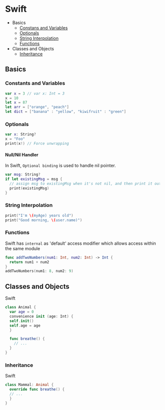 # Swift

- Basics
	- [Constans and Variables](https://github.com/chunchiehliang/LearningNotes/tree/master/Swift#constants-and-variables)
	- [Optionals](https://github.com/chunchiehliang/LearningNotes/tree/master/Swift#optionals)
	- [String Interpolation](https://github.com/Chun-Chieh/LearningNotes/tree/master/Swift#string-interpolation)
	- [Functions](https://github.com/Chun-Chieh/LearningNotes/tree/master/Swift#functions)
- Classes and Objects
	- [Inheritance](https://github.com/Chun-Chieh/LearningNotes/tree/master/Swift#inheritance)

## Basics

### Constants and Variables

```swift
var x = 3 // var x: Int = 3
x = 10
let x = 87
let arr = ["orange", "peach"]
let dict = ["banana" : "yellow", "kiwifruit" : "green"]
```

### Optionals

```swift
var x: String?
x = "Foo"
print(x!) // Force unwrapping
```
#### Null/Nil Handler

In Swift, ```Optional binding``` is used to handle nil pointer.
```swift
var msg: String?
if let existingMsg = msg {
  // assign msg to existingMsg when it's not nil, and then print it out
  print(existingMsg)
}
```

### String Interpolation

```swift
print("I'm \(myAge) years old")
print("Good morning, \(user.name)")
```

### Functions

Swift has ```internal``` as 'default' access modifier which allows access within the same module

```swift
func addTwoNumbers(num1: Int, num2: Int) -> Int {
  return num1 + num2
}
addTwoNumbers(num1: 8, num2: 9)
```

## Classes and Objects
Swift
```swift
class Animal {
  var age = 0
  convenience init (age: Int) {
  self.init()
  self.age = age
  }

  func breathe() {
	// ...
  }
}
```

### Inheritance

Swift
```swift
class Mammal: Animal {
  override func breathe() {
  // ...
  }
}
```

